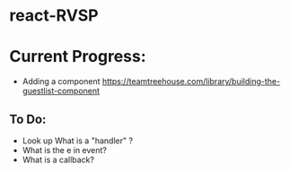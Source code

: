 # react-RVSP


# Current Progress:
- Adding a component
https://teamtreehouse.com/library/building-the-guestlist-component


## To Do:
- Look up What is a "handler" ?
- What is the e in event?
- What is a callback?
